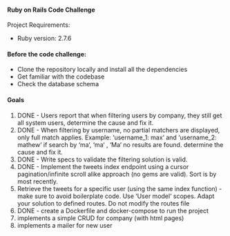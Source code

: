 #### Ruby on Rails Code Challenge

Project Requirements:

* Ruby version: 2.7.6

#### Before the code challenge:

* Clone the repository locally and install all the dependencies
* Get familiar with the codebase
* Check the database schema

#### Goals

1. DONE - Users report that when filtering users by company, they still get all system users, determine the cause and fix it.
2. DONE - When filtering by username, no partial matchers are displayed, only full match applies.
Example: ‘username_1: max‘ and ‘username_2: mathew‘ if search by ‘ma‘, ‘ma‘ , ‘Ma‘ no results are found. determine the cause and fix it.
3. DONE - Write specs to validate the filtering solution is valid.
4. DONE - Implement the tweets index endpoint using a cursor pagination/infinite scroll alike approach (no gems are valid). Sort is by most recently.
5. Retrieve the tweets for a specific user (using the same index function) - make sure to avoid boilerplate code. Use ‘User model‘ scopes. Adapt your solution to defined routes. Do not modify the routes file
6. DONE - create a Dockerfile and docker-compose to run the project
7. implements a simple CRUD for company (with html pages)
8. implements a mailer for new user